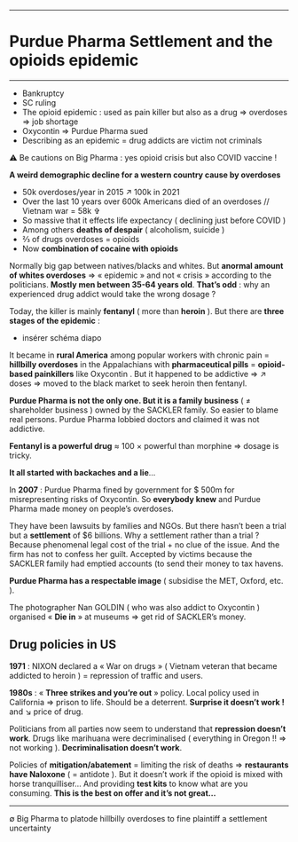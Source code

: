 ***
# Purdue Pharma Settlement and the opioids epidemic
***
- Bankruptcy 
- SC ruling 
- The opioid epidemic : used as pain killer but also as a drug ⇒ overdoses ⇒ job shortage 
- Oxycontin ⇒ Purdue Pharma sued 
- Describing as an epidemic = drug addicts are victim not criminals 

⚠ Be cautions on Big Pharma : yes opioid crisis but also COVID vaccine ! 

**A weird demographic decline for a western country cause by overdoses** 
- 50k overdoses/year in 2015 ↗ 100k in 2021 
- Over the last 10 years over 600k Americans died of an overdoses // Vietnam war = 58k ✞ 
- So massive that it effects life expectancy ( declining just before COVID )
- Among others **deaths of despair** ( alcoholism, suicide )
- ⅔ of drugs overdoses = opioids 
- Now **combination of cocaine with opioids** 

Normally big gap between natives/blacks and whites. But **anormal amount of whites overdoses** ⇒ « epidemic » and not « crisis » according to the politicians. **Mostly men between 35-64 years old**. **That’s odd** : why an experienced drug addict would take the wrong dosage ? 

Today, the killer is mainly **fentanyl** ( more than **heroin** ). But there are **three stages of the epidemic** : 
- insérer schéma diapo 

It became in **rural America** among popular workers with chronic pain = **hillbilly overdoses** in the Appalachians with **pharmaceutical pills** = **opioid-based painkillers** like Oxycontin . But it happened to be addictive ⇒ ↗ doses ⇒ moved to the black market to seek heroin then fentanyl.  

**Purdue Pharma is not the only one. But it is a family business** ( ≠ shareholder business ) owned by the SACKLER family. So easier to blame real persons. Purdue Pharma lobbied doctors and claimed it was not addictive. 

**Fentanyl is a powerful drug** ≈ 100 × powerful than morphine ⇒ dosage is tricky. 

**It all started with backaches and a lie**… 

In **2007** : Purdue Pharma fined by government for $ 500m for misrepresenting risks of Oxycontin. So **everybody knew** and Purdue Pharma made money on people’s overdoses. 

They have been lawsuits by families and NGOs. But there hasn’t been a trial but a **settlement** of $6 billions. Why a settlement rather than a trial ? Because phenomenal legal cost of the trial + no clue of the issue.  And the firm has not to confess her guilt. Accepted by victims because the SACKLER family had emptied accounts (to send their money to tax havens. 

**Purdue Pharma has a respectable image** ( subsidise the MET, Oxford, etc. ).

The photographer Nan GOLDIN ( who was also addict to Oxycontin ) organised « **Die in** » at museums ⇒ get rid of SACKLER’s money.

## Drug policies in US 

**1971** : NIXON declared a « War on drugs » ( Vietnam veteran that became addicted to heroin ) = repression of traffic and users. 

**1980s** : « **Three strikes and you’re out** » policy. Local policy used in California ⇒ prison to life. Should be a deterrent. **Surprise it doesn’t work !** and ↘ price of drug. 

Politicians from all parties now seem to understand that **repression doesn’t work**. Drugs like marihuana were decriminalised ( everything in Oregon !! ⇒ not working ). **Decriminalisation doesn’t work**. 

Policies of **mitigation/abatement** = limiting the risk of deaths ⇒ **restaurants have Naloxone** ( = antidote ). But it doesn’t work if the opioid is mixed with horse tranquilliser… And providing **test kits** to know what are you consuming. **This is the best on offer and it’s not great…**

***
∅ Big Pharma 
to platode 
hillbilly overdoses
to fine 
plaintiff 
a settlement 
uncertainty 